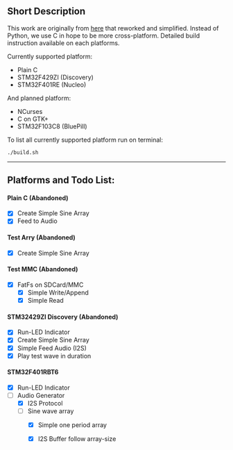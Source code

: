 ## Short Description

This work are originally from [here](https://github.com/sam81/pychoacoustics) that reworked and simplified.
Instead of Python, we use C in hope to be more cross-platform.
Detailed build instruction available on each platforms.

Currently supported platform:

- Plain C
- STM32F429ZI (Discovery)
- STM32F401RE (Nucleo)

And planned platform:

- NCurses
- C on GTK+
- STM32F103C8 (BluePill)

To list all currently supported platform run on terminal:
```
./build.sh
```

----

## Platforms and Todo List:

#### Plain C (Abandoned)

- [x] Create Simple Sine Array
- [x] Feed to Audio

#### Test Arry (Abandoned)

- [x] Create Simple Sine Array

#### Test MMC (Abandoned)

- [x] FatFs on SDCard/MMC
	- [x] Simple Write/Append
	- [x] Simple Read
	
#### STM32429ZI Discovery (Abandoned)

- [x] Run-LED Indicator
- [x] Create Simple Sine Array
- [x] Simple Feed Audio (I2S)
- [x] Play test wave in duration

#### STM32F401RBT6

- [x] Run-LED Indicator
- [ ] Audio Generator
	- [x] I2S Protocol
	- [ ] Sine wave array
		- [x] Simple one period array
		- [x] I2S Buffer follow array-size




